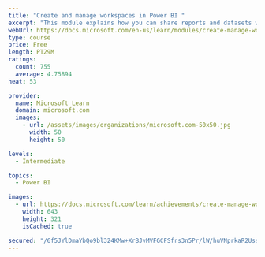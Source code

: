 ```yaml
---
title: "Create and manage workspaces in Power BI "
excerpt: "This module explains how you can share reports and datasets with your users and how to create a deployment strategy that makes sense for you and your organization. Furthermore, you will learn about data lineage in Microsoft Power BI."
webUrl: https://docs.microsoft.com/en-us/learn/modules/create-manage-workspaces-power-bi/
type: course
price: Free
length: PT29M
ratings:
  count: 755
  average: 4.75894
heat: 53

provider:
  name: Microsoft Learn
  domain: microsoft.com
  images:
    - url: /assets/images/organizations/microsoft.com-50x50.jpg
      width: 50
      height: 50

levels:
  - Intermediate

topics:
  - Power BI

images:
  - url: https://docs.microsoft.com/learn/achievements/create-manage-workspaces-power-bi-social.png
    width: 643
    height: 321
    isCached: true

secured: "/6f5JYlDmaYbQo9bl324KMw+XrBJvMVFGCFSfrs3n5Pr/lW/huVNprkaR2UssKkROheTb25+tG2IbjibTsKkt0ctgta4iwpTu2h2WW48/hAc3a/aMOmiQOhmCLjcguhDWvAU6YhugaWiiz7SZP0HI69nr1oWUN660RgC8fgAw7/IpgeRA3oJUtHj2V+i/m3iYcY5fAWVcnWmzTw3NCnjaLAqv9V1YvITai8iI6LURlRz4MMvuTcdPzomYvHH9K5OkyT/RGdz86vawvd7mAY7yYUboG/Xe3vCDZam9iiAZJ34W5SXGYAM8YUQIcbeMy/PVBYoG/JjUA7dQaPw1vYgl6vAF64f15YcYG/85P2DRUNoEC7o1mlT9fMYKkMCzu+jw3EDiEsuTr7bnWfkWz2hxgsSc1NWgfuFNOgv8tftY1I=;NnI5nNNwtipCm1Qf3OOp4Q=="
---
```


